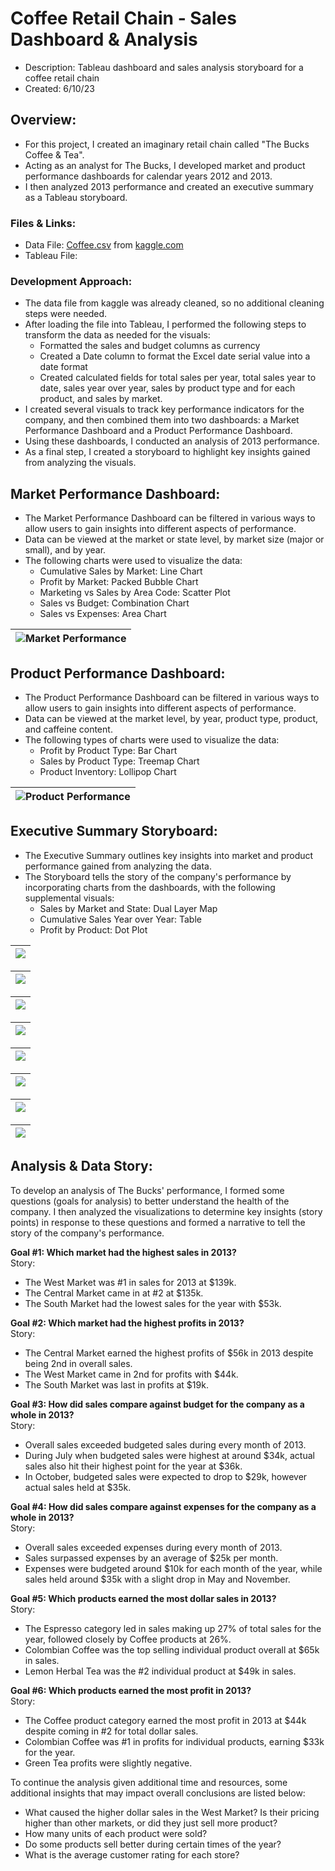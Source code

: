 # Coffee Retail Chain - Sales Dashboard & Analysis  
- Description: Tableau dashboard and sales analysis storyboard for a coffee retail chain  
- Created: 6/10/23    
  
## Overview:  
- For this project, I created an imaginary retail chain called "The Bucks Coffee & Tea".  
- Acting as an analyst for The Bucks, I developed market and product performance dashboards for calendar years 2012 and 2013.  
- I then analyzed 2013 performance and created an executive summary as a Tableau storyboard.   

### Files & Links:  
- Data File: [Coffee.csv](Coffee.csv) from <a href="https://www.kaggle.com/datasets/arjunbhaybhang/coffee-chains-dataset?select=Coffee.csv" target="_blank">kaggle.com</a>
- Tableau File: 

### Development Approach:
- The data file from kaggle was already cleaned, so no additional cleaning steps were needed. 
- After loading the file into Tableau, I performed the following steps to transform the data as needed for the visuals:
    - Formatted the sales and budget columns as currency
    - Created a Date column to format the Excel date serial value into a date format
    - Created calculated fields for total sales per year, total sales year to date, sales year over year, sales by product type and for each product, and sales by market.
- I created several visuals to track key performance indicators for the company, and then combined them into two dashboards: a Market Performance Dashboard and a Product Performance Dashboard.  
- Using these dashboards, I conducted an analysis of 2013 performance.
- As a final step, I created a storyboard to highlight key insights gained from analyzing the visuals.
    
## Market Performance Dashboard:
- The Market Performance Dashboard can be filtered in various ways to allow users to gain insights into different aspects of performance.  
- Data can be viewed at the market or state level, by market size (major or small), and by year.  
- The following charts were used to visualize the data:  
    - Cumulative Sales by Market: Line Chart  
    - Profit by Market: Packed Bubble Chart
    - Marketing vs Sales by Area Code: Scatter Plot
    - Sales vs Budget: Combination Chart
    - Sales vs Expenses: Area Chart
  
|![Market Performance](images/market_dashboard.png)|
|-|

## Product Performance Dashboard:  
- The Product Performance Dashboard can be filtered in various ways to allow users to gain insights into different aspects of performance.
- Data can be viewed at the market level, by year, product type, product, and caffeine content.  
- The following types of charts were used to visualize the data:  
    - Profit by Product Type: Bar Chart
    - Sales by Product Type: Treemap Chart
    - Product Inventory: Lollipop Chart
    
|![Product Performance](images/product_dashboard.png)|  
|-|

## Executive Summary Storyboard:  
- The Executive Summary outlines key insights into market and product performance gained from analyzing the data. 
- The Storyboard tells the story of the company's performance by incorporating charts from the dashboards, with the following supplemental visuals:
    - Sales by Market and State: Dual Layer Map
    - Cumulative Sales Year over Year: Table
    - Profit by Product: Dot Plot

|<img src="https://github.com/mandi1120/coffee_retail_analysis/blob/main/images/story_page_1.png?raw=true" name="story1">|  
|-|  

|<img src="https://github.com/mandi1120/coffee_retail_analysis/blob/main/images/story_page_2.png?raw=true" name="story2">|  
|-|  

|<img src="https://github.com/mandi1120/coffee_retail_analysis/blob/main/images/story_page_3.png?raw=true" name="story3">|  
|-|  

|<img src="https://github.com/mandi1120/coffee_retail_analysis/blob/main/images/story_page_4.png?raw=true" name="story4">|
|-|  

|<img src="https://github.com/mandi1120/coffee_retail_analysis/blob/main/images/story_page_5.png?raw=true" name="story5">|
|-|  

|<img src="https://github.com/mandi1120/coffee_retail_analysis/blob/main/images/story_page_6.png?raw=true" name="story6">|
|-|  

|<img src="https://github.com/mandi1120/coffee_retail_analysis/blob/main/images/story_page_7.png?raw=true" name="story7">|
|-|  

|<img src="https://github.com/mandi1120/coffee_retail_analysis/blob/main/images/story_page_8.png?raw=true" name="story8">|
|-|  
  
## Analysis & Data Story:
To develop an analysis of The Bucks' performance, I formed some questions (goals for analysis) to better understand the health of the company. I then analyzed the visualizations to determine key insights (story points) in response to these questions and formed a narrative to tell the story of the company's performance.  
  
**Goal #1:  Which market had the highest sales in 2013?**  
Story:  
- The West Market was #1 in sales for 2013 at $139k.  
- The Central Market came in at #2 at $135k.  
- The South Market had the lowest sales for the year with $53k.  
  
**Goal #2:  Which market had the highest profits in 2013?**   
Story:   
- The Central Market earned the highest profits of $56k in 2013 despite being 2nd in overall sales.  
- The West Market came in 2nd for profits with $44k.  
- The South Market was last in profits at $19k.  
  
**Goal #3:  How did sales compare against budget for the company as a whole in 2013?**  
Story:   
- Overall sales exceeded budgeted sales during every month of 2013.  
- During July when budgeted sales were highest at around $34k, actual sales also hit their highest point for the year at $36k.  
- In October, budgeted sales were expected to drop to $29k, however actual sales held at $35k.  
  
**Goal #4:  How did sales compare against expenses for the company as a whole in 2013?**  
Story:  
- Overall sales exceeded expenses during every month of 2013.  
- Sales surpassed expenses by an average of $25k per month.
- Expenses were budgeted around $10k for each month of the year, while sales held around $35k with a slight drop in May and November.  
    
**Goal #5:  Which products earned the most dollar sales in 2013?**  
Story:  
- The Espresso category led in sales making up 27% of total sales for the year, followed closely by Coffee products at 26%.
- Colombian Coffee was the top selling individual product overall at $65k in sales.
- Lemon Herbal Tea was the #2 individual product at $49k in sales.  
  
**Goal #6:  Which products earned the most profit in 2013?**  
Story:   
- The Coffee product category earned the most profit in 2013 at $44k despite coming in #2 for total dollar sales.
- Colombian Coffee was #1 in profits for individual products, earning $33k for the year.
- Green Tea profits were slightly negative.  
   
   
To continue the analysis given additional time and resources, some additional insights that may impact overall conclusions are listed below:
- What caused the higher dollar sales in the West Market? Is their pricing higher than other markets, or did they just sell more product?
- How many units of each product were sold?
- Do some products sell better during certain times of the year?
- What is the average customer rating for each store?




<br/>  
<br/>  
<br/>  
<br/>  
<br/>  
<br/>     

